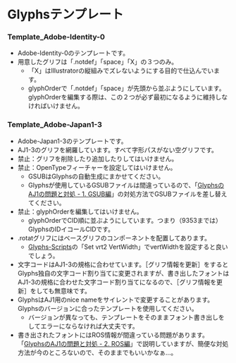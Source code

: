 # Glyphsテンプレート

### Template_Adobe-Identity-0
* Adobe-Identity-0のテンプレートです。
* 用意したグリフは「.notdef」「space」「X」の３つのみ。
    * 「X」はIllustratorの縦組みでズレないようにする目的で仕込んでいます。
    * glyphOrderで「.notdef」「space」が先頭から並ぶようにしています。glyphOrderを編集する際は、この２つが必ず最初になるように維持しなければいけません。


### Template_Adobe-Japan1-3
* Adobe-Japan1-3のテンプレートです。
* AJ1-3のグリフを網羅しています。すべて字形パスがない空グリフです。
* 禁止：グリフを削除したり追加したりしてはいけません。
* 禁止：OpenTypeフィーチャーを設定してはいけません。
    * GSUBはGlyphsの自動生成にまかせてください。
    * Glyphsが使用しているGSUBファイルは間違っているので、「[GlyphsのAJ1の問題と対処 - 1. GSUB編](https://gist.github.com/monokano/edff98aabdee6c99c54f1107c62cd2ef)」の対処方法でGSUBファイルを差し替えてください。
* 禁止：glyphOrderを編集してはいけません。
    * glyphOrderでCID順に並ぶようにしています。つまり（9353までは）GlyphsのIDイコールCIDです。
* .rotatグリフにはベースグリフのコンポーネントを配置してあります。
    * [Glyphs-Scripts](https://github.com/monokano/Glyphs-Scripts)の「Set vrt2 VertWidth」でvertWidthを設定すると良いでしょう。
* 文字コードはAJ1-3の規格に合わせています。［グリフ情報を更新］をするとGlyphs独自の文字コード割り当てに変更されますが、書き出したフォントはAJ1-3の規格に合わせた文字コード割り当てになるので、［グリフ情報を更新］をしても無意味です。
* GlyphsはAJ1用のnice nameをサイレントで変更することがあります。Glyphsのバージョンに合ったテンプレートを使用してください。
    * バージョンが異なっても、テンプレートをそのままフォント書き出しをしてエラーにならなければ大丈夫です。
* 書き出されたフォントにはROS情報が間違っている問題があります。「[GlyphsのAJ1の問題と対処 - 2. ROS編](https://gist.github.com/monokano/a3cf2992b8246720c5edc9abe12a65af)」で説明していますが、簡便な対処方法が今のところないので、そのままでもいいかなぁ…。